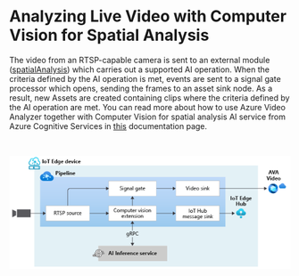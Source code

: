# Analyzing Live Video with Computer Vision for Spatial Analysis

The video from an RTSP-capable camera is sent to an external module ([spatialAnalysis](https://docs.microsoft.com/azure/cognitive-services/computer-vision/spatial-analysis-operations)) which carries out a supported AI operation. When the criteria defined by the AI operation is met, events are sent to a signal gate processor which opens, sending the frames to an asset sink node. As a result, new Assets are created containing clips where the criteria defined by the AI operation are met. You can read more about how to use Azure Video Analyzer together with Computer Vision for spatial analysis AI service from Azure Cognitive Services in [this](https://aka.ms/lva-spatial-analysis) documentation page.

<br>
<p align="center">
  <img src="./topology.png" title="Analyzing Live Video with Computer Vision for Spatial Analysis"/>
</p>
<br>
